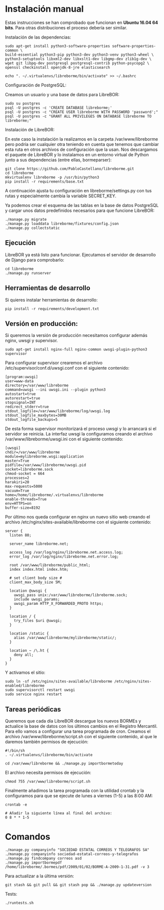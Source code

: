 # Instalación manual

Estas instrucciones se han comprobado que funcionan en **Ubuntu 16.04 64 bits**. Para otras distribuciones el proceso debería ser similar.

Instalación de las dependencias:

    sudo apt-get install python3-software-properties software-properties-common \
    build-essential python3-pip python3-dev python3-venv python3-wheel \
    python3-setuptools libxml2-dev libxslt1-dev libgmp-dev zlib1g-dev \
    wget git libpq-dev postgresql postgresql-contrib python-psycopg2 \
    openssl checkinstall openjdk-8-jre elasticsearch

    echo ". ~/.virtualenvs/libreborme/bin/activate" >> ~/.bashrc

Configuración de PostgreSQL:

Creamos un usuario y una base de datos para LibreBOR:

    sudo su postgres
    psql -U postgres -c 'CREATE DATABASE libreborme;'
    psql -U postgres -c "CREATE USER libreborme WITH PASSWORD 'password';"
    psql -U postgres -c "GRANT ALL PRIVILEGES ON DATABASE libreborme TO libreborme;"

Instalación de LibreBOR:

En este caso la instalación la realizamos en la carpeta /var/www/libreborme pero podría
ser cualquier otra teniendo en cuenta que tenemos que cambiar esta ruta en otros archivos de
configuración que la usan. Nos descargamos el paquete de LibreBOR y lo instalamos en
un entorno virtual de Python junto a sus dependencias (entre ellas, bormeparser):

    git clone https://github.com/PabloCastellano/libreborme.git
    cd libreborme
    mkvirtualenv libreborme -p /usr/bin/python3
    pip install -r requirements/base.txt

A continuación ajusta tu configuración en libreborme/settings.py con tus rutas y especialmente cambia
la variable SECRET_KEY.

Ya podemos crear el esquema de las tablas en la base de datos PostgreSQL y
cargar unos datos predefinidos necesarios para que funcione LibreBOR:

    ./manage.py migrate
    ./manage.py loaddata libreborme/fixtures/config.json
    ./manage.py collectstatic

## Ejecución

LibreBOR ya está listo para funcionar. Ejecutamos el servidor de desarrollo de Django para comprobarlo:

    cd libreborme
    ./manage.py runserver

## Herramientas de desarrollo

Si quieres instalar herramientas de desarrollo:

    pip install -r requirements/development.txt

## Versión en producción:

Si queremos la versión de producción necesitamos configurar además nginx, uwsgi y supervisor.

    sudo apt-get install nginx-full nginx-common uwsgi-plugin-python3 supervisor

Para configurar supervisor crearemos el archivo /etc/supervisor/conf.d/uwsgi.conf con el
siguiente contenido:

    [program:uwsgi]
    user=www-data
    directory=/var/www/libreborme
    command=uwsgi --ini uwsgi.ini --plugin python3
    autostart=true
    autorestart=true
    stopsignal=INT
    redirect_stderr=true
    stdout_logfile=/var/www/libreborme/log/uwsgi.log
    stdout_logfile_maxbytes=30MB
    stdout_logfile_backups=5

De esta forma supervisor monitorizará el proceso uwsgi y lo arrancará si el servidor se reinicia.
La interfaz uwsgi la configuramos creando el archivo /var/www/libreborme/uwsgi.ini con el siguiente contenido:

    [uwsgi]
    chdir=/var/www/libreborme
    module=mylibreborme.wsgi:application
    master=True
    pidfile=/var/www/libreborme/uwsgi.pid
    socket=libreborme.sock
    chmod-socket = 664
    processes=2
    harakiri=20
    max-requests=5000
    vacuum=True
    home=/home/libreborme/.virtualenvs/libreborme
    enable-threads=True
    env=HTTPS=on
    buffer-size=8192

Por último nos queda configurar en nginx un nuevo sitio web creando el archivo /etc/nginx/sites-available/libreborme
con el siguiente contenido:

    server {
      listen 80;

      server_name libreborme.net;

      access_log /var/log/nginx/libreborme.net.access.log;
      error_log /var/log/nginx/libreborme.net.error.log;

      root /var/www/libreborme/public_html;
      index index.html index.htm;

      # set client body size #
      client_max_body_size 5M;

      location @uwsgi {
        uwsgi_pass unix:/var/www/libreborme/libreborme.sock;
        include uwsgi_params;
        uwsgi_param HTTP_X_FORWARDED_PROTO https;
      }

      location / {
        try_files $uri @uwsgi;
      }

      location /static {
        alias /var/www/libreborme/mylibreborme/static/;
      }

      location ~ /\.ht {
        deny all;
      }
    }

Y activamos el sitio:

    sudo ln -sf /etc/nginx/sites-available/libreborme /etc/nginx/sites-enabled/libreborme
    sudo supervisorctl restart uwsgi
    sudo service nginx restart

## Tareas periódicas

Queremos que cada día LibreBOR descargue los nuevos BORMEs y actualice la base
de datos con los últimos cambios en el Registro Mercantil. Para ello vamos a configurar
una tarea programada de cron. Creamos el archivo /var/www/libreborme/script.sh con el
siguiente contenido, al que le daremos también permisos de ejecución:

    #!/bin/sh
    . ~/.virtualenvs/libreborme/bin/activate

    cd /var/www/libreborme && ./manage.py importbormetoday

El archivo necesita permisos de ejecución:

    chmod 755 /var/www/libreborme/script.sh

Finalmente añadimos la tarea programada con la utilidad crontab y la configuramos para
que se ejecute de lunes a viernes (1-5) a las 8:00 AM:

    crontab -e

    # Añadir la siguiente línea al final del archivo:
    0 8 * * 1-5

# Comandos

    ./manage.py companyinfo "SOCIEDAD ESTATAL CORREOS Y TELEGRAFOS SA"
    ./manage.py companyinfo sociedad-estatal-correos-y-telegrafos
    ./manage.py findcompany correos asd
    ./manage.py importbormepdf /home/libreborme/.bormes/pdf/2009/01/02/BORME-A-2009-1-31.pdf -v 3

Para actualizar a la última versión:

    git stash && git pull && git stash pop && ./manage.py updateversion

Tests:

    ./runtests.sh
